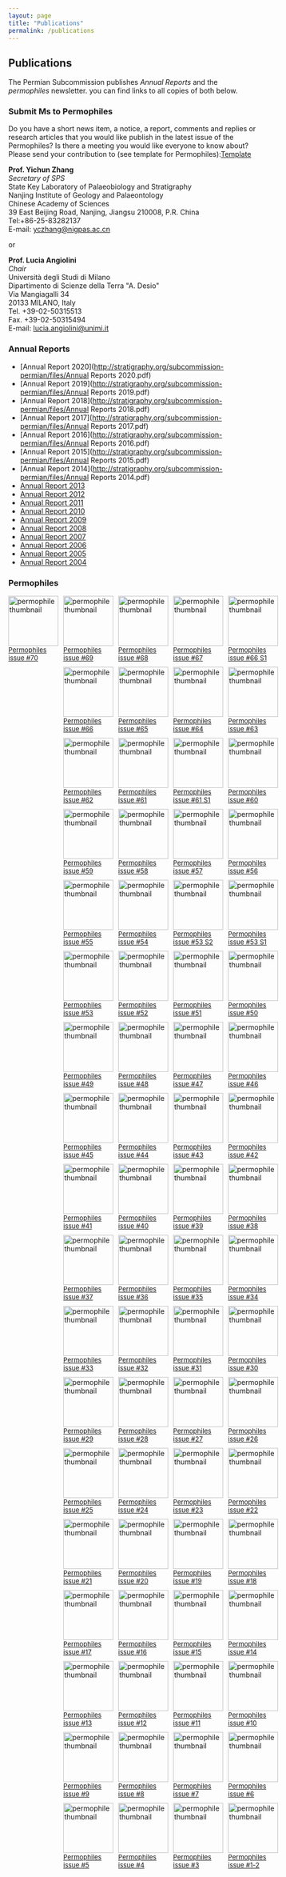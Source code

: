 ```yaml
---
layout: page
title: "Publications"
permalink: /publications
---
```

## Publications

The Permian Subcommission publishes _Annual Reports_ and the _permophiles_ newsletter. you can find links to all copies of both below.


### Submit Ms to Permophiles
 
Do you have a short news item, a notice, a report, comments and replies or research articles that you would like publish in the latest issue of the Permophiles? Is there a meeting you would like everyone to know about? Please send your contribution to (see template for Permophiles):[Template](http://stratigraphy.org/subcommission-permian/files/Template.pdf)  
 
 **Prof. Yichun Zhang**  
 _Secretary of SPS_  
State Key Laboratory of Palaeobiology and Stratigraphy  
Nanjing Institute of Geology and Palaeontology  
Chinese Academy of Sciences  
39 East Beijing Road, Nanjing, Jiangsu 210008, P.R. China  
Tel:+86-25-83282137  
E-mail: <yczhang@nigpas.ac.cn>   
 
 or
 
**Prof. Lucia Angiolini**  
_Chair_  
Università degli Studi di Milano  
Dipartimento di Scienze della Terra "A. Desio"  
Via Mangiagalli 34  
20133 MILANO, Italy  
Tel. +39-02-50315513  
Fax. +39-02-50315494  
E-mail: <lucia.angiolini@unimi.it>  
 
### Annual Reports

* [Annual Report 2020](http://stratigraphy.org/subcommission-permian/files/Annual Reports 2020.pdf)
* [Annual Report 2019](http://stratigraphy.org/subcommission-permian/files/Annual Reports 2019.pdf)
* [Annual Report 2018](http://stratigraphy.org/subcommission-permian/files/Annual Reports 2018.pdf)
* [Annual Report 2017](http://stratigraphy.org/subcommission-permian/files/Annual Reports 2017.pdf)
* [Annual Report 2016](http://stratigraphy.org/subcommission-permian/files/Annual Reports 2016.pdf)
* [Annual Report 2015](http://stratigraphy.org/subcommission-permian/files/Annual Reports 2015.pdf)
* [Annual Report 2014](http://stratigraphy.org/subcommission-permian/files/Annual Reports 2014.pdf)
* [Annual Report 2013](http://stratigraphy.org/subcommission-permian/files/annualreports/20131201092647740.pdf)
* [Annual Report 2012](http://stratigraphy.org/subcommission-permian/files/annualreports/20131112144419364.pdf)
* [Annual Report 2011](http://stratigraphy.org/subcommission-permian/files/annualreports/20121113095409425.pdf)
* [Annual Report 2010](http://stratigraphy.org/subcommission-permian/files/annualreports/20121105133100536.pdf)
* [Annual Report 2009](http://stratigraphy.org/subcommission-permian/files/annualreports/20121023201022632.pdf)
* [Annual Report 2008](http://stratigraphy.org/subcommission-permian/files/annualreports/20121023200946015.pdf)
* [Annual Report 2007](http://stratigraphy.org/subcommission-permian/files/annualreports/20121023200913946.pdf)
* [Annual Report 2006](http://stratigraphy.org/subcommission-permian/files/annualreports/20121023200826515.pdf)
* [Annual Report 2005](http://stratigraphy.org/subcommission-permian/files/annualreports/20121023200129775.pdf)
* [Annual Report 2004](http://stratigraphy.org/subcommission-permian/files/annualreports/20121018164338491.pdf)

### Permophiles

<style>
    .permophile img {
        width: 100px;
    }
</style>
<div style="display: grid; grid-template-columns: repeat(4, 1fr); gap: 10px;">
 <a class="permophile" href="http://stratigraphy.org/subcommission-permian/files/permophiles/Permophiles 70.pdf">
    <img src="http://stratigraphy.org/subcommission-permian/files/issue 70.jpg" alt="permophile thumbnail" /><br />
    <span style="font-size:small;">Permophiles issue #70</span>
</a>  
</style>
<div style="display: grid; grid-template-columns: repeat(4, 1fr); gap: 10px;">
 <a class="permophile" href="http://stratigraphy.org/subcommission-permian/files/permophiles/Permophiles 69-2020-11.pdf">
    <img src="http://stratigraphy.org/subcommission-permian/files/issue 69.jpg" alt="permophile thumbnail" /><br />
    <span style="font-size:small;">Permophiles issue #69</span>
</a> 
<a class="permophile" href="http://stratigraphy.org/subcommission-permian/files/permophiles/20200204001438566.pdf">
    <img src="http://stratigraphy.org/subcommission-permian/files/permophiles/20200204001327846.jpg" alt="permophile thumbnail" /><br />
    <span style="font-size:small;">Permophiles issue #68</span>
</a>
<a class="permophile" href="http://stratigraphy.org/subcommission-permian/files/permophiles/20190430111455900.pdf">
    <img src="http://stratigraphy.org/subcommission-permian/files/permophiles/20190430111359644.jpg" alt="permophile thumbnail" /><br />
    <span style="font-size:small;">Permophiles issue #67</span>
</a>
<a class="permophile" href="http://stratigraphy.org/subcommission-permian/files/permophiles/20180828212711700.pdf">
    <img src="http://stratigraphy.org/subcommission-permian/files/permophiles/20180828212634511.jpg" alt="permophile thumbnail" /><br />
    <span style="font-size:small;">Permophiles issue #66 S1</span>
</a>
<a class="permophile" href="http://stratigraphy.org/subcommission-permian/files/permophiles/20180825094514307.pdf">
    <img src="http://stratigraphy.org/subcommission-permian/files/permophiles/20180825094441693.jpg" alt="permophile thumbnail" /><br />
    <span style="font-size:small;">Permophiles issue #66</span>
</a>
<a class="permophile" href="http://stratigraphy.org/subcommission-permian/files/permophiles/20171223095945083.pdf">
    <img src="http://stratigraphy.org/subcommission-permian/files/permophiles/20171223095826529.jpg" alt="permophile thumbnail" /><br />
    <span style="font-size:small;">Permophiles issue #65</span>
</a>
<a class="permophile" href="http://stratigraphy.org/subcommission-permian/files/permophiles/20170202105509234.pdf">
    <img src="http://stratigraphy.org/subcommission-permian/files/permophiles/20170128100527149.jpg" alt="permophile thumbnail" /><br />
    <span style="font-size:small;">Permophiles issue #64</span>
</a>
<a class="permophile" href="http://stratigraphy.org/subcommission-permian/files/permophiles/20161015172743604.pdf">
    <img src="http://stratigraphy.org/subcommission-permian/files/permophiles/20161015172649128.jpg" alt="permophile thumbnail" /><br />
    <span style="font-size:small;">Permophiles issue #63</span>
</a>
<a class="permophile" href="http://stratigraphy.org/subcommission-permian/files/permophiles/20160114102633251.pdf">
    <img src="http://stratigraphy.org/subcommission-permian/files/permophiles/20160114102602452.jpg" alt="permophile thumbnail" /><br />
    <span style="font-size:small;">Permophiles issue #62</span>
</a>
<a class="permophile" href="http://stratigraphy.org/subcommission-permian/files/permophiles/20150630111341036.pdf">
    <img src="http://stratigraphy.org/subcommission-permian/files/permophiles/20150630111250080.jpg" alt="permophile thumbnail" /><br />
    <span style="font-size:small;">Permophiles issue #61</span>
</a>
<a class="permophile" href="http://stratigraphy.org/subcommission-permian/files/permophiles/20150525214216969.pdf">
    <img src="http://stratigraphy.org/subcommission-permian/files/permophiles/20150525214053544.jpg" alt="permophile thumbnail" /><br />
    <span style="font-size:small;">Permophiles issue #61 S1</span>
</a>
<a class="permophile" href="http://stratigraphy.org/subcommission-permian/files/permophiles/20141230221527498.pdf">
    <img src="http://stratigraphy.org/subcommission-permian/files/permophiles/20141230221010390.jpg" alt="permophile thumbnail" /><br />
    <span style="font-size:small;">Permophiles issue #60</span>
</a>
<a class="permophile" href="http://stratigraphy.org/subcommission-permian/files/permophiles/20140609145713191.pdf">
    <img src="http://stratigraphy.org/subcommission-permian/files/permophiles/20140608213439618.jpg" alt="permophile thumbnail" /><br />
    <span style="font-size:small;">Permophiles issue #59</span>
</a>
<a class="permophile" href="http://stratigraphy.org/subcommission-permian/files/permophiles/20131201091440287.pdf">
    <img src="http://stratigraphy.org/subcommission-permian/files/permophiles/20131201091908535.jpg" alt="permophile thumbnail" /><br />
    <span style="font-size:small;">Permophiles issue #58</span>
</a>
<a class="permophile" href="http://stratigraphy.org/subcommission-permian/files/permophiles/20130308201759372.pdf">
    <img src="http://stratigraphy.org/subcommission-permian/files/permophiles/20130308201525346.jpg" alt="permophile thumbnail" /><br />
    <span style="font-size:small;">Permophiles issue #57</span>
</a>
<a class="permophile" href="http://stratigraphy.org/subcommission-permian/files/permophiles/20121130090035535.pdf">
    <img src="http://stratigraphy.org/subcommission-permian/files/permophiles/20121129160319402.jpg" alt="permophile thumbnail" /><br />
    <span style="font-size:small;">Permophiles issue #56</span>
</a>
<a class="permophile" href="http://stratigraphy.org/subcommission-permian/files/permophiles/20121029114222790.pdf">
    <img src="http://stratigraphy.org/subcommission-permian/files/permophiles/20121029114155347.jpg" alt="permophile thumbnail" /><br />
    <span style="font-size:small;">Permophiles issue #55</span>
</a>
<a class="permophile" href="http://stratigraphy.org/subcommission-permian/files/permophiles/20121029114112782.pdf">
    <img src="http://stratigraphy.org/subcommission-permian/files/permophiles/20121029114124112.jpg" alt="permophile thumbnail" /><br />
    <span style="font-size:small;">Permophiles issue #54</span>
</a>
<a class="permophile" href="http://stratigraphy.org/subcommission-permian/files/permophiles/20121029114011447.pdf">
    <img src="http://stratigraphy.org/subcommission-permian/files/permophiles/20121029113913160.jpg" alt="permophile thumbnail" /><br />
    <span style="font-size:small;">Permophiles issue #53 S2</span>
</a>
<a class="permophile" href="http://stratigraphy.org/subcommission-permian/files/permophiles/20121027153614763.pdf">
    <img src="http://stratigraphy.org/subcommission-permian/files/permophiles/20121027153558617.jpg" alt="permophile thumbnail" /><br />
    <span style="font-size:small;">Permophiles issue #53 S1</span>
</a>
<a class="permophile" href="http://stratigraphy.org/subcommission-permian/files/permophiles/20121027153517829.pdf">
    <img src="http://stratigraphy.org/subcommission-permian/files/permophiles/20121027153443869.jpg" alt="permophile thumbnail" /><br />
    <span style="font-size:small;">Permophiles issue #53</span>
</a>
<a class="permophile" href="http://stratigraphy.org/subcommission-permian/files/permophiles/201210271533491000.pdf">
    <img src="http://stratigraphy.org/subcommission-permian/files/permophiles/20121027153333377.jpg" alt="permophile thumbnail" /><br />
    <span style="font-size:small;">Permophiles issue #52</span>
</a>
<a class="permophile" href="http://stratigraphy.org/subcommission-permian/files/permophiles/20121027153250868.pdf">
    <img src="http://stratigraphy.org/subcommission-permian/files/permophiles/20121027153301062.jpg" alt="permophile thumbnail" /><br />
    <span style="font-size:small;">Permophiles issue #51</span>
</a>
<a class="permophile" href="http://stratigraphy.org/subcommission-permian/files/permophiles/20121027153215023.pdf">
    <img src="http://stratigraphy.org/subcommission-permian/files/permophiles/20121027153200095.jpg" alt="permophile thumbnail" /><br />
    <span style="font-size:small;">Permophiles issue #50</span>
</a>
<a class="permophile" href="http://stratigraphy.org/subcommission-permian/files/permophiles/20121027153129490.pdf">
    <img src="http://stratigraphy.org/subcommission-permian/files/permophiles/20121027153110262.jpg" alt="permophile thumbnail" /><br />
    <span style="font-size:small;">Permophiles issue #49</span>
</a>
<a class="permophile" href="http://stratigraphy.org/subcommission-permian/files/permophiles/20121027153039028.pdf">
    <img src="http://stratigraphy.org/subcommission-permian/files/permophiles/20121027153020554.jpg" alt="permophile thumbnail" /><br />
    <span style="font-size:small;">Permophiles issue #48</span>
</a>
<a class="permophile" href="http://stratigraphy.org/subcommission-permian/files/permophiles/20121027152949199.pdf">
    <img src="http://stratigraphy.org/subcommission-permian/files/permophiles/20121027152932251.jpg" alt="permophile thumbnail" /><br />
    <span style="font-size:small;">Permophiles issue #47</span>
</a>
<a class="permophile" href="http://stratigraphy.org/subcommission-permian/files/permophiles/20121027152849807.pdf">
    <img src="http://stratigraphy.org/subcommission-permian/files/permophiles/20121027152902345.jpg" alt="permophile thumbnail" /><br />
    <span style="font-size:small;">Permophiles issue #46</span>
</a>
<a class="permophile" href="http://stratigraphy.org/subcommission-permian/files/permophiles/20121027152815848.pdf">
    <img src="http://stratigraphy.org/subcommission-permian/files/permophiles/20121027152800233.jpg" alt="permophile thumbnail" /><br />
    <span style="font-size:small;">Permophiles issue #45</span>
</a>
<a class="permophile" href="http://stratigraphy.org/subcommission-permian/files/permophiles/20121027152729378.pdf">
    <img src="http://stratigraphy.org/subcommission-permian/files/permophiles/20121027152712242.jpg" alt="permophile thumbnail" /><br />
    <span style="font-size:small;">Permophiles issue #44</span>
</a>
<a class="permophile" href="http://stratigraphy.org/subcommission-permian/files/permophiles/20121027152642493.pdf">
    <img src="http://stratigraphy.org/subcommission-permian/files/permophiles/20121027152627386.jpg" alt="permophile thumbnail" /><br />
    <span style="font-size:small;">Permophiles issue #43</span>
</a>
<a class="permophile" href="http://stratigraphy.org/subcommission-permian/files/permophiles/20121027152556271.pdf">
    <img src="http://stratigraphy.org/subcommission-permian/files/permophiles/20121027152542776.jpg" alt="permophile thumbnail" /><br />
    <span style="font-size:small;">Permophiles issue #42</span>
</a>
<a class="permophile" href="http://stratigraphy.org/subcommission-permian/files/permophiles/20121027152457996.pdf">
    <img src="http://stratigraphy.org/subcommission-permian/files/permophiles/20121027152431384.jpg" alt="permophile thumbnail" /><br />
    <span style="font-size:small;">Permophiles issue #41</span>
</a>
<a class="permophile" href="http://stratigraphy.org/subcommission-permian/files/permophiles/20121027152351479.pdf">
    <img src="http://stratigraphy.org/subcommission-permian/files/permophiles/20121027152336299.jpg" alt="permophile thumbnail" /><br />
    <span style="font-size:small;">Permophiles issue #40</span>
</a>
<a class="permophile" href="http://stratigraphy.org/subcommission-permian/files/permophiles/20121027152305128.pdf">
    <img src="http://stratigraphy.org/subcommission-permian/files/permophiles/20121027152250075.jpg" alt="permophile thumbnail" /><br />
    <span style="font-size:small;">Permophiles issue #39</span>
</a>
<a class="permophile" href="http://stratigraphy.org/subcommission-permian/files/permophiles/20121027152218077.pdf">
    <img src="http://stratigraphy.org/subcommission-permian/files/permophiles/20121027152204291.jpg" alt="permophile thumbnail" /><br />
    <span style="font-size:small;">Permophiles issue #38</span>
</a>
<a class="permophile" href="http://stratigraphy.org/subcommission-permian/files/permophiles/20121027152122093.pdf">
    <img src="http://stratigraphy.org/subcommission-permian/files/permophiles/20121027152134423.jpg" alt="permophile thumbnail" /><br />
    <span style="font-size:small;">Permophiles issue #37</span>
</a>
<a class="permophile" href="http://stratigraphy.org/subcommission-permian/files/permophiles/20121027152026991.pdf">
    <img src="http://stratigraphy.org/subcommission-permian/files/permophiles/20121027152005936.jpg" alt="permophile thumbnail" /><br />
    <span style="font-size:small;">Permophiles issue #36</span>
</a>
<a class="permophile" href="http://stratigraphy.org/subcommission-permian/files/permophiles/20121027151923383.pdf">
    <img src="http://stratigraphy.org/subcommission-permian/files/permophiles/20121027151935085.jpg" alt="permophile thumbnail" /><br />
    <span style="font-size:small;">Permophiles issue #35</span>
</a>
<a class="permophile" href="http://stratigraphy.org/subcommission-permian/files/permophiles/20121027151852022.pdf">
    <img src="http://stratigraphy.org/subcommission-permian/files/permophiles/20121027151838171.jpg" alt="permophile thumbnail" /><br />
    <span style="font-size:small;">Permophiles issue #34</span>
</a>
<a class="permophile" href="http://stratigraphy.org/subcommission-permian/files/permophiles/20121027151807120.pdf">
    <img src="http://stratigraphy.org/subcommission-permian/files/permophiles/20121027151753888.jpg" alt="permophile thumbnail" /><br />
    <span style="font-size:small;">Permophiles issue #33</span>
</a>
<a class="permophile" href="http://stratigraphy.org/subcommission-permian/files/permophiles/20121027151718211.pdf">
    <img src="http://stratigraphy.org/subcommission-permian/files/permophiles/20121027151654455.jpg" alt="permophile thumbnail" /><br />
    <span style="font-size:small;">Permophiles issue #32</span>
</a>
<a class="permophile" href="http://stratigraphy.org/subcommission-permian/files/permophiles/20121027151612384.pdf">
    <img src="http://stratigraphy.org/subcommission-permian/files/permophiles/20121027151624213.jpg" alt="permophile thumbnail" /><br />
    <span style="font-size:small;">Permophiles issue #31</span>
</a>
<a class="permophile" href="http://stratigraphy.org/subcommission-permian/files/permophiles/20121027151532118.pdf">
    <img src="http://stratigraphy.org/subcommission-permian/files/permophiles/20121027151512757.jpg" alt="permophile thumbnail" /><br />
    <span style="font-size:small;">Permophiles issue #30</span>
</a>
<a class="permophile" href="http://stratigraphy.org/subcommission-permian/files/permophiles/20121027151416789.pdf">
    <img src="http://stratigraphy.org/subcommission-permian/files/permophiles/20121027151336755.jpg" alt="permophile thumbnail" /><br />
    <span style="font-size:small;">Permophiles issue #29</span>
</a>
<a class="permophile" href="http://stratigraphy.org/subcommission-permian/files/permophiles/20121027151027995.pdf">
    <img src="http://stratigraphy.org/subcommission-permian/files/permophiles/20121027151038993.jpg" alt="permophile thumbnail" /><br />
    <span style="font-size:small;">Permophiles issue #28</span>
</a>
<a class="permophile" href="http://stratigraphy.org/subcommission-permian/files/permophiles/20121027150949112.pdf">
    <img src="http://stratigraphy.org/subcommission-permian/files/permophiles/20121027150931585.jpg" alt="permophile thumbnail" /><br />
    <span style="font-size:small;">Permophiles issue #27</span>
</a>
<a class="permophile" href="http://stratigraphy.org/subcommission-permian/files/permophiles/20121027150701842.pdf">
    <img src="http://stratigraphy.org/subcommission-permian/files/permophiles/20121027150730248.jpg" alt="permophile thumbnail" /><br />
    <span style="font-size:small;">Permophiles issue #26</span>
</a>
<a class="permophile" href="http://stratigraphy.org/subcommission-permian/files/permophiles/20121027150335809.pdf">
    <img src="http://stratigraphy.org/subcommission-permian/files/permophiles/20121027150313485.jpg" alt="permophile thumbnail" /><br />
    <span style="font-size:small;">Permophiles issue #25</span>
</a>
<a class="permophile" href="http://stratigraphy.org/subcommission-permian/files/permophiles/20121027150229219.pdf">
    <img src="http://stratigraphy.org/subcommission-permian/files/permophiles/20121027150242249.jpg" alt="permophile thumbnail" /><br />
    <span style="font-size:small;">Permophiles issue #24</span>
</a>
<a class="permophile" href="http://stratigraphy.org/subcommission-permian/files/permophiles/20121027150128999.pdf">
    <img src="http://stratigraphy.org/subcommission-permian/files/permophiles/20121027150111308.jpg" alt="permophile thumbnail" /><br />
    <span style="font-size:small;">Permophiles issue #23</span>
</a>
<a class="permophile" href="http://stratigraphy.org/subcommission-permian/files/permophiles/20121027150014498.pdf">
    <img src="http://stratigraphy.org/subcommission-permian/files/permophiles/20121027150032473.jpg" alt="permophile thumbnail" /><br />
    <span style="font-size:small;">Permophiles issue #22</span>
</a>
<a class="permophile" href="http://stratigraphy.org/subcommission-permian/files/permophiles/20121027145936984.pdf">
    <img src="http://stratigraphy.org/subcommission-permian/files/permophiles/20121027145910063.jpg" alt="permophile thumbnail" /><br />
    <span style="font-size:small;">Permophiles issue #21</span>
</a>
<a class="permophile" href="http://stratigraphy.org/subcommission-permian/files/permophiles/20121027145810672.pdf">
    <img src="http://stratigraphy.org/subcommission-permian/files/permophiles/20121027145753277.jpg" alt="permophile thumbnail" /><br />
    <span style="font-size:small;">Permophiles issue #20</span>
</a>
<a class="permophile" href="http://stratigraphy.org/subcommission-permian/files/permophiles/20121027144345458.pdf">
    <img src="http://stratigraphy.org/subcommission-permian/files/permophiles/20121027144327435.jpg" alt="permophile thumbnail" /><br />
    <span style="font-size:small;">Permophiles issue #19</span>
</a>
<a class="permophile" href="http://stratigraphy.org/subcommission-permian/files/permophiles/20121023211925466.pdf">
    <img src="http://stratigraphy.org/subcommission-permian/files/permophiles/20121023211901516.jpg" alt="permophile thumbnail" /><br />
    <span style="font-size:small;">Permophiles issue #18</span>
</a>
<a class="permophile" href="http://stratigraphy.org/subcommission-permian/files/permophiles/20121027144140166.pdf">
    <img src="http://stratigraphy.org/subcommission-permian/files/permophiles/20121027144104678.jpg" alt="permophile thumbnail" /><br />
    <span style="font-size:small;">Permophiles issue #17</span>
</a>
<a class="permophile" href="http://stratigraphy.org/subcommission-permian/files/permophiles/20121023211336798.pdf">
    <img src="http://stratigraphy.org/subcommission-permian/files/permophiles/20121023211315767.jpg" alt="permophile thumbnail" /><br />
    <span style="font-size:small;">Permophiles issue #16</span>
</a>
<a class="permophile" href="http://stratigraphy.org/subcommission-permian/files/permophiles/20121023211216862.pdf">
    <img src="http://stratigraphy.org/subcommission-permian/files/permophiles/20121023211152004.jpg" alt="permophile thumbnail" /><br />
    <span style="font-size:small;">Permophiles issue #15</span>
</a>
<a class="permophile" href="http://stratigraphy.org/subcommission-permian/files/permophiles/20121023210917201.pdf">
    <img src="http://stratigraphy.org/subcommission-permian/files/permophiles/20121023210850948.jpg" alt="permophile thumbnail" /><br />
    <span style="font-size:small;">Permophiles issue #14</span>
</a>
<a class="permophile" href="http://stratigraphy.org/subcommission-permian/files/permophiles/20121023203319587.pdf">
    <img src="http://stratigraphy.org/subcommission-permian/files/permophiles/20121023203251769.jpg" alt="permophile thumbnail" /><br />
    <span style="font-size:small;">Permophiles issue #13</span>
</a>
<a class="permophile" href="http://stratigraphy.org/subcommission-permian/files/permophiles/20121023203137677.pdf">
    <img src="http://stratigraphy.org/subcommission-permian/files/permophiles/20121023203117278.jpg" alt="permophile thumbnail" /><br />
    <span style="font-size:small;">Permophiles issue #12</span>
</a>
<a class="permophile" href="http://stratigraphy.org/subcommission-permian/files/permophiles/20121023202946966.pdf">
    <img src="http://stratigraphy.org/subcommission-permian/files/permophiles/20121023202921411.jpg" alt="permophile thumbnail" /><br />
    <span style="font-size:small;">Permophiles issue #11</span>
</a>
<a class="permophile" href="http://stratigraphy.org/subcommission-permian/files/permophiles/20121023202755895.pdf">
    <img src="http://stratigraphy.org/subcommission-permian/files/permophiles/20121023202723424.jpg" alt="permophile thumbnail" /><br />
    <span style="font-size:small;">Permophiles issue #10</span>
</a>
<a class="permophile" href="http://stratigraphy.org/subcommission-permian/files/permophiles/20121023202403660.pdf">
    <img src="http://stratigraphy.org/subcommission-permian/files/permophiles/20121023202347255.jpg" alt="permophile thumbnail" /><br />
    <span style="font-size:small;">Permophiles issue #9</span>
</a>
<a class="permophile" href="http://stratigraphy.org/subcommission-permian/files/permophiles/20121023195553962.pdf">
    <img src="http://stratigraphy.org/subcommission-permian/files/permophiles/20121023195520425.jpg" alt="permophile thumbnail" /><br />
    <span style="font-size:small;">Permophiles issue #8</span>
</a>
<a class="permophile" href="http://stratigraphy.org/subcommission-permian/files/permophiles/20121018211102285.pdf">
    <img src="http://stratigraphy.org/subcommission-permian/files/permophiles/20121018211037107.jpg" alt="permophile thumbnail" /><br />
    <span style="font-size:small;">Permophiles issue #7</span>
</a>
<a class="permophile" href="http://stratigraphy.org/subcommission-permian/files/permophiles/20121018210757515.pdf">
    <img src="http://stratigraphy.org/subcommission-permian/files/permophiles/20121018210819866.jpg" alt="permophile thumbnail" /><br />
    <span style="font-size:small;">Permophiles issue #6</span>
</a>
<a class="permophile" href="http://stratigraphy.org/subcommission-permian/files/permophiles/20121018210309826.pdf">
    <img src="http://stratigraphy.org/subcommission-permian/files/permophiles/20121018210231055.jpg" alt="permophile thumbnail" /><br />
    <span style="font-size:small;">Permophiles issue #5</span>
</a>
<a class="permophile" href="http://stratigraphy.org/subcommission-permian/files/permophiles/20121018205945864.pdf">
    <img src="http://stratigraphy.org/subcommission-permian/files/permophiles/20121018205905537.jpg" alt="permophile thumbnail" /><br />
    <span style="font-size:small;">Permophiles issue #4</span>
</a>
<a class="permophile" href="http://stratigraphy.org/subcommission-permian/files/permophiles/20121018205431650.pdf">
    <img src="http://stratigraphy.org/subcommission-permian/files/permophiles/20121018212523299.jpg" alt="permophile thumbnail" /><br />
    <span style="font-size:small;">Permophiles issue #3</span>
</a>
<a class="permophile" href="http://stratigraphy.org/subcommission-permian/files/permophiles/20121018204908024.pdf">
    <img src="http://stratigraphy.org/subcommission-permian/files/permophiles/20121018205136985.jpg" alt="permophile thumbnail" /><br />
    <span style="font-size:small;">Permophiles issue #1-2</span>
</a>
</div>
